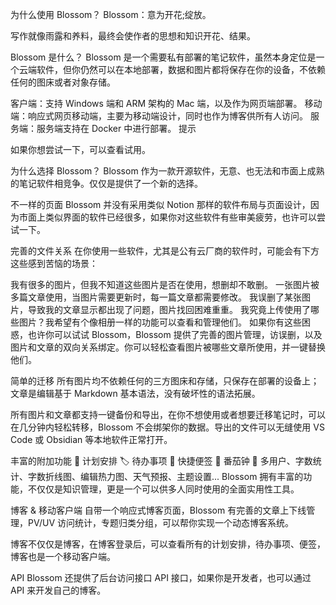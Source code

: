 为什么使用 Blossom？
Blossom：意为开花;绽放。

写作就像雨露和养料，最终会使作者的思想和知识开花、结果。

Blossom 是什么？
Blossom 是一个需要私有部署的笔记软件，虽然本身定位是一个云端软件，但你仍然可以在本地部署，数据和图片都将保存在你的设备，不依赖任何的图床或者对象存储。


客户端：支持 Windows 端和 ARM 架构的 Mac 端，以及作为网页端部署。
移动端：响应式网页移动端，主要为移动端设计，同时也作为博客供所有人访问。
服务端：服务端支持在 Docker 中进行部署。
提示

如果你想尝试一下，可以查看试用。

为什么选择 Blossom？
Blossom 作为一款开源软件，无意、也无法和市面上成熟的笔记软件相竞争。仅仅是提供了一个新的选择。

不一样的页面
Blossom 并没有采用类似 Notion 那样的软件布局与页面设计，因为市面上类似界面的软件已经很多，如果你对这些软件有些审美疲劳，也许可以尝试一下。

完善的文件关系
在你使用一些软件，尤其是公有云厂商的软件时，可能会有下方这些感到苦恼的场景：

我有很多的图片，但我不知道这些图片是否在使用，想删却不敢删。
一张图片被多篇文章使用，当图片需要更新时，每一篇文章都需要修改。
我误删了某张图片，导致我的文章显示都出现了问题，图片找回困难重重。
我究竟上传使用了哪些图片？我希望有个像相册一样的功能可以查看和管理他们。
如果你有这些困惑，也许你可以试试 Blossom，Blossom 提供了完善的图片管理，访误删，以及图片和文章的双向关系绑定。你可以轻松查看图片被哪些文章所使用，并一键替换他们。


简单的迁移
所有图片均不依赖任何的三方图床和存储，只保存在部署的设备上；文章是编辑基于 Markdown 基本语法，没有破坏性的语法拓展。

所有图片和文章都支持一键备份和导出，在你不想使用或者想要迁移笔记时，可以在几分钟内轻松转移，Blossom 不会绑架你的数据。导出的文件可以无缝使用 VS Code 或 Obsidian 等本地软件正常打开。

丰富的附加功能
📅 计划安排
🏷️ 待办事项
🎫 快捷便签
🍅 番茄钟
🧰 多用户、字数统计、字数折线图、编辑热力图、天气预报、主题设置...
Blossom 拥有丰富的功能，不仅仅是知识管理，更是一个可以供多人同时使用的全面实用性工具。

博客 & 移动客户端
自带一个响应式博客页面，Blossom 有完善的文章上下线管理，PV/UV 访问统计，专题归类分组，可以帮你实现一个动态博客系统。

博客不仅仅是博客，在博客登录后，可以查看所有的计划安排，待办事项、便签，博客也是一个移动客户端。

API
Blossom 还提供了后台访问接口 API 接口，如果你是开发者，也可以通过 API 来开发自己的博客。